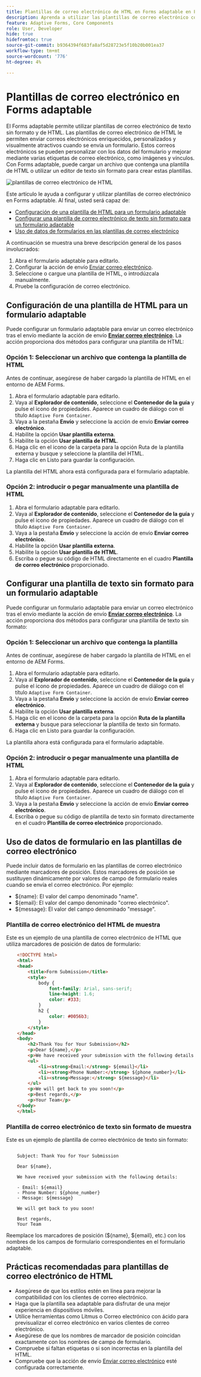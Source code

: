```yaml
---
title: Plantillas de correo electrónico de HTML en Forms adaptable en Forms as a Cloud Service
description: Aprenda a utilizar las plantillas de correo electrónico con formularios adaptables.
feature: Adaptive Forms, Core Components
role: User, Developer
hide: true
hidefromtoc: true
source-git-commit: b9364394f683fa8af5d28723e5f10b20b001ea37
workflow-type: tm+mt
source-wordcount: '776'
ht-degree: 4%

---
```


# Plantillas de correo electrónico en Forms adaptable

El Forms adaptable permite utilizar plantillas de correo electrónico de texto sin formato y de HTML. Las plantillas de correo electrónico de HTML le permiten enviar correos electrónicos enriquecidos, personalizados y visualmente atractivos cuando se envía un formulario. Estos correos electrónicos se pueden personalizar con los datos del formulario y mejorar mediante varias etiquetas de correo electrónico, como imágenes y vínculos. Con Forms adaptable, puede cargar un archivo que contenga una plantilla de HTML o utilizar un editor de texto sin formato para crear estas plantillas.

![plantillas de correo electrónico de HTML](/help/forms/assets/html-email.png)

Este artículo le ayuda a configurar y utilizar plantillas de correo electrónico en Forms adaptable. Al final, usted será capaz de:

* [Configuración de una plantilla de HTML para un formulario adaptable](#configure-an-html-template-for-an-adaptive-form)
* [Configurar una plantilla de correo electrónico de texto sin formato para un formulario adaptable](#configure-a-plain-text-template-for-an-adaptive-form)
* [Uso de datos de formularios en las plantillas de correo electrónico](#use-form-data-in-your-email-templates)


A continuación se muestra una breve descripción general de los pasos involucrados:

1. Abra el formulario adaptable para editarlo.
1. Configurar la acción de envío [Enviar correo electrónico](/help/forms/configure-submit-action-send-email.md).
1. Seleccione o cargue una plantilla de HTML, o introdúzcala manualmente.
1. Pruebe la configuración de correo electrónico.

## Configuración de una plantilla de HTML para un formulario adaptable

Puede configurar un formulario adaptable para enviar un correo electrónico tras el envío mediante la acción de envío [**Enviar correo electrónico**](/help/forms/configure-submit-action-send-email.md). La acción proporciona dos métodos para configurar una plantilla de HTML:

### Opción 1: Seleccionar un archivo que contenga la plantilla de HTML

Antes de continuar, asegúrese de haber cargado la plantilla de HTML en el entorno de AEM Forms.

1. Abra el formulario adaptable para editarlo.
1. Vaya al **Explorador de contenido**, seleccione el **Contenedor de la guía** y pulse el icono de propiedades. Aparece un cuadro de diálogo con el título `Adaptive Form Container`.
1. Vaya a la pestaña **Envío** y seleccione la acción de envío **Enviar correo electrónico**.
1. Habilite la opción **Usar plantilla externa**.
1. Habilite la opción **Usar plantilla de HTML**.
1. Haga clic en el icono de la carpeta para la opción Ruta de la plantilla externa y busque y seleccione la plantilla del HTML.
1. Haga clic en Listo para guardar la configuración.

La plantilla del HTML ahora está configurada para el formulario adaptable.

### Opción 2: introducir o pegar manualmente una plantilla de HTML

1. Abra el formulario adaptable para editarlo.
1. Vaya al **Explorador de contenido**, seleccione el **Contenedor de la guía** y pulse el icono de propiedades. Aparece un cuadro de diálogo con el título `Adaptive Form Container`.
1. Vaya a la pestaña **Envío** y seleccione la acción de envío **Enviar correo electrónico**.
1. Habilite la opción **Usar plantilla externa**.
1. Habilite la opción **Usar plantilla de HTML**.
1. Escriba o pegue su código de HTML directamente en el cuadro **Plantilla de correo electrónico** proporcionado.


## Configurar una plantilla de texto sin formato para un formulario adaptable

Puede configurar un formulario adaptable para enviar un correo electrónico tras el envío mediante la acción de envío [**Enviar correo electrónico**](/help/forms/configure-submit-action-send-email.md). La acción proporciona dos métodos para configurar una plantilla de texto sin formato:

### Opción 1: Seleccionar un archivo que contenga la plantilla

Antes de continuar, asegúrese de haber cargado la plantilla de HTML en el entorno de AEM Forms.

1. Abra el formulario adaptable para editarlo.
1. Vaya al **Explorador de contenido**, seleccione el **Contenedor de la guía** y pulse el icono de propiedades. Aparece un cuadro de diálogo con el título `Adaptive Form Container`.
1. Vaya a la pestaña **Envío** y seleccione la acción de envío **Enviar correo electrónico**.
1. Habilite la opción **Usar plantilla externa**.
1. Haga clic en el icono de la carpeta para la opción **Ruta de la plantilla externa** y busque para seleccionar la plantilla de texto sin formato.
1. Haga clic en Listo para guardar la configuración.

La plantilla ahora está configurada para el formulario adaptable.

### Opción 2: introducir o pegar manualmente una plantilla de HTML

1. Abra el formulario adaptable para editarlo.
1. Vaya al **Explorador de contenido**, seleccione el **Contenedor de la guía** y pulse el icono de propiedades. Aparece un cuadro de diálogo con el título `Adaptive Form Container`.
1. Vaya a la pestaña **Envío** y seleccione la acción de envío **Enviar correo electrónico**.
1. Escriba o pegue su código de plantilla de texto sin formato directamente en el cuadro **Plantilla de correo electrónico** proporcionado.

## Uso de datos de formulario en las plantillas de correo electrónico

Puede incluir datos de formulario en las plantillas de correo electrónico mediante marcadores de posición. Estos marcadores de posición se sustituyen dinámicamente por valores de campo de formulario reales cuando se envía el correo electrónico. Por ejemplo:

* ${name}: El valor del campo denominado &quot;name&quot;.
* ${email}: El valor del campo denominado &quot;correo electrónico&quot;.
* ${message}: El valor del campo denominado &quot;message&quot;.

### Plantilla de correo electrónico del HTML de muestra

Este es un ejemplo de una plantilla de correo electrónico de HTML que utiliza marcadores de posición de datos de formulario:

```HTML
    <!DOCTYPE html>
    <html>
    <head>
        <title>Form Submission</title>
        <style>
            body {
                font-family: Arial, sans-serif;
                line-height: 1.6;
                color: #333;
            }
            h2 {
                color: #0056b3;
            }
        </style>
    </head>
    <body>
        <h2>Thank You for Your Submission</h2>
        <p>Dear ${name},</p>
        <p>We have received your submission with the following details:</p>
        <ul>
            <li><strong>Email:</strong> ${email}</li>
            <li><strong>Phone Number:</strong> ${phone_number}</li>
            <li><strong>Message:</strong> ${message}</li>
        </ul>
        <p>We will get back to you soon!</p>
        <p>Best regards,</p>
        <p>Your Team</p>
    </body>
    </html>
```

### Plantilla de correo electrónico de texto sin formato de muestra

Este es un ejemplo de plantilla de correo electrónico de texto sin formato:

```TXT
    
    Subject: Thank You for Your Submission
    
    Dear ${name},
    
    We have received your submission with the following details:
    
    - Email: ${email}
    - Phone Number: ${phone_number}
    - Message: ${message}
    
    We will get back to you soon!
    
    Best regards,
    Your Team
```

Reemplace los marcadores de posición (${name}, ${email}, etc.) con los nombres de los campos de formulario correspondientes en el formulario adaptable.

## Prácticas recomendadas para plantillas de correo electrónico de HTML

* Asegúrese de que los estilos estén en línea para mejorar la compatibilidad con los clientes de correo electrónico.
* Haga que la plantilla sea adaptable para disfrutar de una mejor experiencia en dispositivos móviles.
* Utilice herramientas como Litmus o Correo electrónico con ácido para previsualizar el correo electrónico en varios clientes de correo electrónico.
* Asegúrese de que los nombres de marcador de posición coincidan exactamente con los nombres de campo de formulario.
* Compruebe si faltan etiquetas o si son incorrectas en la plantilla del HTML.
* Compruebe que la acción de envío [Enviar correo electrónico](/help/forms/configure-submit-action-send-email.md) esté configurada correctamente.

